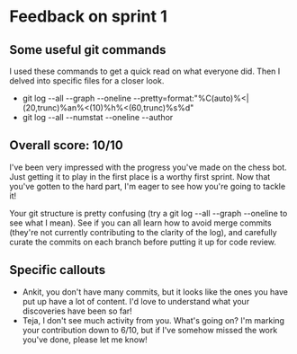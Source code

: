 # Feedback on sprint 1

## Some useful git commands
I used these commands to get a quick read on what everyone did. Then I delved into specific files for a closer look.
* git log --all --graph --oneline --pretty=format:"%C(auto)%<|(20,trunc)%an%<(10)%h%<(60,trunc)%s%d"
* git log --all --numstat --oneline --author <author>

## Overall score: 10/10

I've been very impressed with the progress you've made on the chess bot. Just getting it to play in the first place
is a worthy first sprint. Now that you've gotten to the hard part, I'm eager to see how you're going to tackle it!

Your git structure is pretty confusing (try a git log --all --graph --oneline to see what I mean). See if you can
all learn how to avoid merge commits (they're not currently contributing to the clarity of the log), and carefully
curate the commits on each branch before putting it up for code review.

## Specific callouts

* Ankit, you don't have many commits, but it looks like the ones you have put up have a lot of content. I'd love to
  understand what your discoveries have been so far!
* Teja, I don't see much activity from you. What's going on? I'm marking your contribution down to 6/10, but if I've
  somehow missed the work you've done, please let me know!
